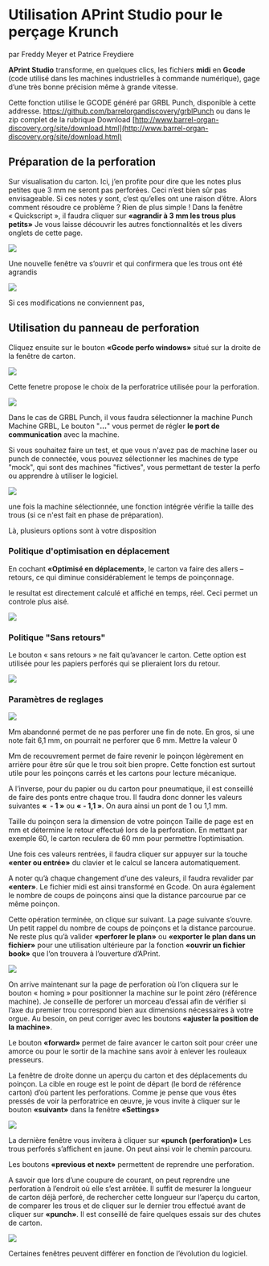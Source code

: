 # Utilisation APrint Studio pour le perçage Krunch

par Freddy Meyer et Patrice Freydiere

**APrint Studio** transforme, en quelques clics,  les fichiers **midi** en **Gcode** (code utilisé dans les machines industrielles à commande numérique), gage d’une très bonne précision même à grande vitesse.

Cette fonction utilise le GCODE généré par GRBL Punch, disponible à cette addresse. https://github.com/barrelorgandiscovery/grblPunch ou dans le zip complet de la rubrique Download [http://www.barrel-organ-discovery.org/site/download.html](http://www.barrel-organ-discovery.org/site/download.html)



## Préparation de la perforation

Sur visualisation du carton. Ici, j’en profite pour dire que les notes plus petites que 3 mm ne seront pas perforées. Ceci n’est bien sûr pas envisageable. Si ces notes y sont, c’est qu’elles ont une raison d’être.
Alors comment résoudre ce problème ? Rien de plus simple ! Dans la fenêtre « Quickscript », il faudra cliquer sur **«agrandir à 3 mm les trous plus petits»**
Je vous laisse découvrir les autres fonctionnalités et les divers onglets de cette page. 

![](ap1.jpg)



Une nouvelle fenêtre va s’ouvrir et qui confirmera que les trous ont été agrandis


![](bod3.jpg)

Si ces modifications ne conviennent pas, 





## Utilisation du panneau de perforation



Cliquez ensuite sur le bouton **«Gcode perfo windows»** situé sur la droite de la fenêtre de carton.

![](k1.png)

Cette fenetre propose le choix de la perforatrice utilisée pour la perforation.

![](k2.png)

Dans le cas de GRBL Punch, il vous faudra sélectionner la machine Punch Machine GRBL, Le bouton "**...**" vous permet de régler **le port de communication** avec la machine.

Si vous souhaitez faire un test, et que vous n'avez pas de machine laser ou punch de connectée, vous pouvez sélectionner les machines de type "mock", qui sont des machines "fictives", vous permettant de tester la perfo ou apprendre à utiliser le logiciel.

![](k3.png)

une fois la machine sélectionnée, une fonction intégrée vérifie la taille des trous (si ce n'est fait en phase de préparation).

Là, plusieurs options sont à votre disposition

### Politique d'optimisation en déplacement

En cochant **«Optimisé en déplacement»**, le carton va faire des allers – retours, ce qui diminue considérablement le temps de poinçonnage.

le resultat est directement calculé et affiché en temps, réel. Ceci permet un controle plus aisé.

![](k4.png)



### Politique "Sans retours"

Le bouton « sans retours » ne fait qu’avancer le carton. Cette option est utilisée pour les papiers perforés qui se plieraient lors du retour.

![](k5.png)



### Paramètres de reglages

![](k_xx.png)



Mm abandonné permet de ne pas perforer une fin de note. En gros, si une note fait 6,1 mm, on pourrait ne perforer que 6 mm. Mettre la valeur 0

Mm de recouvrement permet de faire revenir le poinçon légèrement en arrière pour être sûr que le trou soit bien propre. Cette fonction est surtout utile pour les poinçons carrés et les cartons pour lecture mécanique.

A l’inverse, pour du papier ou du carton pour pneumatique, il est conseillé de faire des ponts entre chaque trou. Il faudra donc donner les valeurs suivantes **«  - 1 »** ou  **« - 1,1 »**. On aura ainsi un pont de 1 ou 1,1 mm.

Taille du poinçon sera la dimension de votre poinçon 
Taille de page est en mm et détermine le retour effectué lors de la perforation. En mettant par exemple 60, le carton reculera de 60 mm pour permettre l’optimisation.



Une fois ces valeurs rentrées, il faudra cliquer sur appuyer sur la touche **«enter ou entrée»** du clavier et le calcul se lancera automatiquement. 

A noter qu’à chaque changement d’une des valeurs, il faudra revalider par **«enter»**. Le fichier midi est ainsi transformé en Gcode. On aura également le nombre de coups de poinçons ainsi que la distance parcourue par ce même poinçon.

Cette opération terminée, on clique sur suivant. La page suivante s’ouvre.
Un petit rappel du nombre de coups de poinçons et la distance parcourue. 
Ne reste plus qu’à valider **«perforer le plan»** ou **«exporter le plan dans un fichier»** pour une utilisation ultérieure par la fonction **«ouvrir un fichier book»** que l’on trouvera à l’ouverture d’APrint.

![](bod5.jpg)


On arrive maintenant sur la page de perforation où l’on cliquera sur le bouton « homing » pour positionner la machine sur le point zéro (référence machine).
Je conseille de perforer un morceau d’essai afin de vérifier si l’axe du premier trou correspond bien aux dimensions nécessaires à votre orgue. Au besoin, on peut corriger avec les boutons **«ajuster la position de la machine»**.

Le bouton **«forward»** permet de faire avancer le carton soit pour créer une amorce ou pour le sortir de la machine sans avoir à enlever les rouleaux presseurs.

La fenêtre de droite donne un aperçu du carton et des déplacements du poinçon.
La cible en rouge est le point de départ (le bord de référence carton) d’où partent les perforations. 
Comme je pense que vous êtes pressés de voir la perforatrice en œuvre, je vous invite à cliquer sur le bouton **«suivant»** dans la fenêtre **«Settings»**

![](k_pilotage_machine.png)

La dernière fenêtre vous invitera à cliquer sur **«punch (perforation)»**
Les trous perforés s’affichent en jaune. On peut ainsi voir le chemin parcouru.

Les boutons **«previous et next»** permettent de reprendre une perforation.

A savoir que lors d’une coupure de courant, on peut reprendre une perforation à l’endroit où elle s’est arrêtée. Il suffit de mesurer la longueur de carton déjà perforé, de rechercher cette longueur sur l’aperçu du carton, de comparer les trous et de cliquer sur le dernier trou effectué avant de cliquer sur **«punch»**. Il est conseillé de faire quelques essais sur des chutes de carton.

![](k_pilotage_machine_2.png)


Certaines fenêtres peuvent différer en fonction de l’évolution du logiciel.


